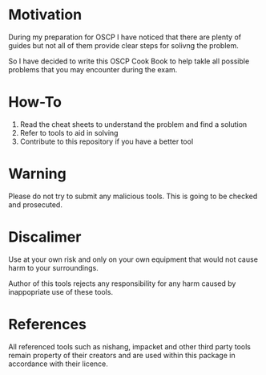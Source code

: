 # Motivation

During my preparation for OSCP I have noticed that there are plenty of guides but not all of them provide clear steps for solivng the problem.

So I have decided to write this OSCP Cook Book to help takle all possible problems that you may encounter during the exam.

# How-To

1. Read the cheat sheets to understand the problem and find a solution
2. Refer to tools to aid in solving
3. Contribute to this repository if you have a better tool

# Warning

Please do not try to submit any malicious tools. This is going to be checked and prosecuted.

# Discalimer

Use at your own risk and only on your own equipment that would not cause harm to your surroundings.

Author of this tools rejects any responsibility for any harm caused by inappopriate use of these tools.

# References

All referenced tools such as nishang, impacket and other third party tools remain property of their creators and are used within this package in accordance with their licence.
